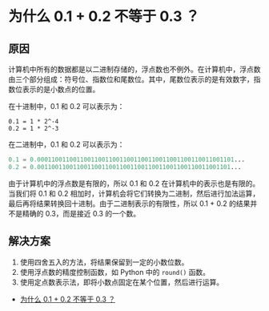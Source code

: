 # 为什么 0.1 + 0.2 不等于 0.3 ？

## 原因

计算机中所有的数据都是以二进制存储的，浮点数也不例外。在计算机中，浮点数由三个部分组成：符号位、指数位和尾数位。其中，尾数位表示的是有效数字，指数位表示的是小数点的位置。

在十进制中，0.1 和 0.2 可以表示为：

```
0.1 = 1 * 2^-4
0.2 = 1 * 2^-3
```

在二进制中，0.1 和 0.2 可以表示为：

```python
0.1 = 0.0001100110011001100110011001100110011001100110011001101...
0.2 = 0.001100110011001100110011001100110011001100110011001101...
```

由于计算机中的浮点数是有限的，所以 0.1 和 0.2 在计算机中的表示也是有限的。当我们将 0.1 和 0.2 相加时，计算机会将它们转换为二进制，然后进行加法运算，最后再将结果转换回十进制。由于二进制表示的有限性，所以 0.1 + 0.2 的结果并不是精确的 0.3，而是接近 0.3 的一个数。

## 解决方案

1. 使用四舍五入的方法，将结果保留到一定的小数位数。
2. 使用浮点数的精度控制函数，如 Python 中的 `round()` 函数。
3. 使用定点数表示法，即将小数点固定在某个位置，然后进行运算。

- [为什么 0.1 + 0.2 不等于 0.3 ？](https://xiaolincoding.com/os/1_hardware/float.html)

